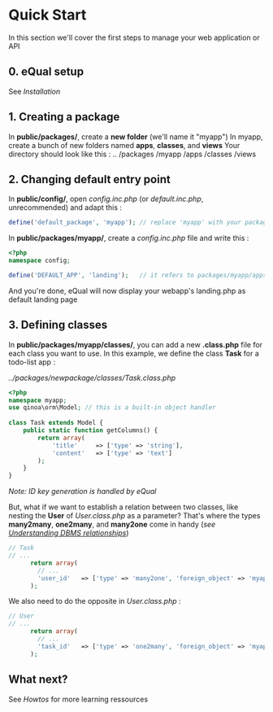 # Quick Start
In this section we'll cover the first steps to manage your web application or API



## 0. eQual setup
See *Installation*

## 1. Creating a package

In **public/packages/**, create a **new folder** (we'll name it "myapp")
In myapp, create a bunch of new folders named **apps**, **classes**, and **views**
Your directory should look like this :
  ..
  /packages
    /myapp
      /apps
      /classes
      /views



## 2. Changing default entry point
In **public/config/**, open *config.inc.php* (or *default.inc.php*, unrecommended) and adapt this :
```php
define('default_package', 'myapp');	// replace 'myapp' with your package's name
```
In **public/packages/myapp/**, create a *config.inc.php* file and write this :
```php
<?php
namespace config;

define('DEFAULT_APP', 'landing');	// it refers to packages/myapp/apps/landing.php
```
And you're done, eQual will now display your webapp's landing.php as default landing page



## 3. Defining classes

In **public/packages/myapp/classes/**, you can add a new **.class.php** file for each class you want to use. 
In this example, we define the class **Task** for a todo-list app :

*../packages/newpackage/classes/Task.class.php*

```php
<?php  
namespace myapp;
use qinoa\orm\Model; // this is a built-in object handler
    
class Task extends Model {
    public static function getColumns() {
        return array(
            'title'     => ['type' => 'string'],
            'content'   => ['type' => 'text']
        );
    }
}
```

*Note: ID key generation is handled by eQual*

But, what if we want to establish a relation between two classes, like nesting the **User** of *User.class.php* as a parameter?
That's where the types **many2many**, **one2many**, and **many2one** come in handy (*see [Understanding DBMS relationships](https://afteracademy.com/blog/what-are-the-different-types-of-relationships-in-dbms)*)

```php
// Task
// ...
      return array(
        // ...
        'user_id'	=> ['type' => 'many2one', 'foreign_object' => 'myapp\User']
      );
```

We also need to do the opposite in *User.class.php* :

```php
// User
// ...
      return array(
        // ...
        'task_id'	=> ['type' => 'one2many', 'foreign_object' => 'myapp\Task']
      );
```





## What next?

See *Howtos* for more learning ressources